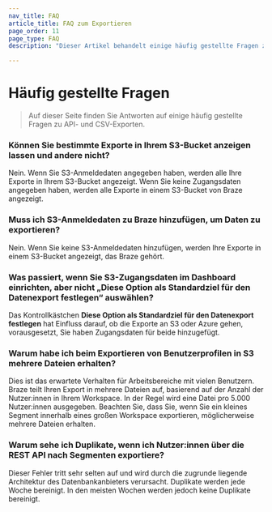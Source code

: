 ```yaml
---
nav_title: FAQ
article_title: FAQ zum Exportieren
page_order: 11
page_type: FAQ
description: "Dieser Artikel behandelt einige häufig gestellte Fragen zu API- und CSV-Exporten."

---
```


# Häufig gestellte Fragen

> Auf dieser Seite finden Sie Antworten auf einige häufig gestellte Fragen zu API- und CSV-Exporten.

### Können Sie bestimmte Exporte in Ihrem S3-Bucket anzeigen lassen und andere nicht?

Nein. Wenn Sie S3-Anmeldedaten angegeben haben, werden alle Ihre Exporte in Ihrem S3-Bucket angezeigt. Wenn Sie keine Zugangsdaten angegeben haben, werden alle Exporte in einem S3-Bucket von Braze angezeigt.

### Muss ich S3-Anmeldedaten zu Braze hinzufügen, um Daten zu exportieren?

Nein. Wenn Sie keine S3-Anmeldedaten hinzufügen, werden Ihre Exporte in einem S3-Bucket angezeigt, das Braze gehört.

### Was passiert, wenn Sie S3-Zugangsdaten im Dashboard einrichten, aber nicht „Diese Option als Standardziel für den Datenexport festlegen“ auswählen?

Das Kontrollkästchen **Diese Option als Standardziel für den Datenexport festlegen** hat Einfluss darauf, ob die Exporte an S3 oder Azure gehen, vorausgesetzt, Sie haben Zugangsdaten für beide hinzugefügt.

### Warum habe ich beim Exportieren von Benutzerprofilen in S3 mehrere Dateien erhalten?

Dies ist das erwartete Verhalten für Arbeitsbereiche mit vielen Benutzern. Braze teilt Ihren Export in mehrere Dateien auf, basierend auf der Anzahl der Nutzer:innen in Ihrem Workspace. In der Regel wird eine Datei pro 5.000 Nutzer:innen ausgegeben. Beachten Sie, dass Sie, wenn Sie ein kleines Segment innerhalb eines großen Workspace exportieren, möglicherweise mehrere Dateien erhalten.

### Warum sehe ich Duplikate, wenn ich Nutzer:innen über die REST API nach Segmenten exportiere?

Dieser Fehler tritt sehr selten auf und wird durch die zugrunde liegende Architektur des Datenbankanbieters verursacht. Duplikate werden jede Woche bereinigt. In den meisten Wochen werden jedoch keine Duplikate bereinigt.
